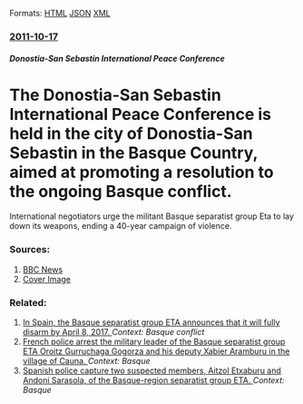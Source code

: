 
Formats: [HTML](/news/2011/10/17/the-donostia-san-sebastian-international-peace-conference-is-held-in-the-city-of-donostia-san-sebastian-in-the-basque-country-aimed-at-prom.html)  [JSON](/news/2011/10/17/the-donostia-san-sebastian-international-peace-conference-is-held-in-the-city-of-donostia-san-sebastian-in-the-basque-country-aimed-at-prom.json)  [XML](/news/2011/10/17/the-donostia-san-sebastian-international-peace-conference-is-held-in-the-city-of-donostia-san-sebastian-in-the-basque-country-aimed-at-prom.xml)  

### [2011-10-17](/news/2011/10/17/index.md)

##### Donostia-San Sebastin International Peace Conference
# The Donostia-San Sebastin International Peace Conference is held in the city of Donostia-San Sebastin in the Basque Country, aimed at promoting a resolution to the ongoing Basque conflict. 

International negotiators urge the militant Basque separatist group Eta to lay down its weapons, ending a 40-year campaign of violence.


### Sources:

1. [BBC News](http://www.bbc.co.uk/news/world-europe-15330766)
1. [Cover Image](http://www.bbc.co.uk/news/special/2015/newsspec_10857/bbc_news_logo.png?cb=1)

### Related:

1. [In Spain, the Basque separatist group ETA announces that it will fully disarm by April 8, 2017. ](/news/2017/03/17/in-spain-the-basque-separatist-group-eta-announces-that-it-will-fully-disarm-by-april-8-2017.md) _Context: Basque conflict_
2. [French police arrest the military leader of the Basque separatist group ETA Oroitz Gurruchaga Gogorza and his deputy Xabier Aramburu in the village of Cauna. ](/news/2012/05/27/french-police-arrest-the-military-leader-of-the-basque-separatist-group-eta-oroitz-gurruchaga-gogorza-and-his-deputy-xabier-aramburu-in-the.md) _Context: Basque_
3. [ Spanish police capture two suspected members, Aitzol Etxaburu and Andoni Sarasola, of the Basque-region separatist group ETA. ](/news/2009/08/19/spanish-police-capture-two-suspected-members-aitzol-etxaburu-and-andoni-sarasola-of-the-basque-region-separatist-group-eta.md) _Context: Basque_
